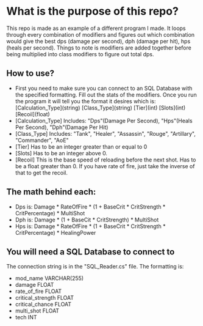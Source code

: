 ﻿# What is the purpose of this repo?
This repo is made as an example of a different program I made. It loops through every combination of modifiers and figures out which combination 
would give the best dps (damage per second), dph (damage per hit), hps (heals per second). Things to note is modifiers are added together before being 
multiplied into class modifiers to figure out total dps.

## How to use?
- First you need to make sure you can connect to an SQL Database with the specified formatting. Fill out the stats of the modifiers. Once you run the 
program it will tell you the format it desires which is: \[Calculation_Type\](string) \[Class_Type\](string) \[Tier\](int) \[Slots\](int) \[Recoil\](float)
- [Calculation_Type] Includes: "Dps"(Damage Per Second), "Hps"(Heals Per Second), "Dph"(Damage Per Hit)
- [Class_Type] Includes: "Tank", "Healer", "Assassin", "Rouge", "Artillary", "Commander", "AoE"
- [Tier] Has to be an integer greater than or equal to 0
- [Slots] Has to be an integer above 0.
- [Recoil] This is the base speed of reloading before the next shot. Has to be a float greater than 0. If you have rate of fire, just take the inverse of
that to get the recoil.


## The math behind each:
- Dps is: Damage * RateOfFire * (1 + BaseCrit * CritStrength * CritPercentage) * MultiShot
- Dph is: Damage * (1 + BaseCit * CritStrength) * MultiShot
- Hps is: Damage * RateOfFire * (1 + BaseCrit * CritStrength * CritPercentage) * HealingPower

## You will need a SQL Database to connect to
The connection string is in the "SQL_Reader.cs" file.
The formatting is:
- mod_name VARCHAR(255)
- damage FLOAT
- rate_of_fire FLOAT
- critical_strength FLOAT
- critical_chance FLOAT
- multi_shot FLOAT
- tech INT